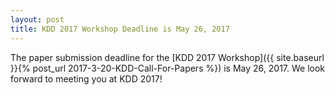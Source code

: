 ```yaml
---
layout: post
title: KDD 2017 Workshop Deadline is May 26, 2017
---
```


The paper submission deadline for the
[KDD 2017 Workshop]({{ site.baseurl }}{% post_url 2017-3-20-KDD-Call-For-Papers %})
is May 26, 2017. We look forward to meeting you at KDD 2017!
